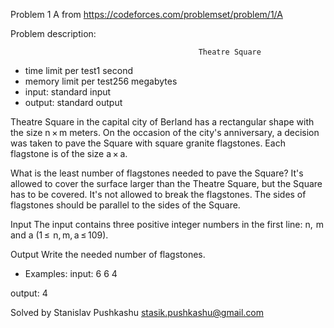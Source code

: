 Problem 1 A from https://codeforces.com/problemset/problem/1/A

Problem description:

                                              Theatre Square
- time limit per test1 second
- memory limit per test256 megabytes
- input: standard input
- output: standard output

Theatre Square in the capital city of Berland 
has a rectangular shape with the size n × m 
meters. On the occasion of the city's 
anniversary, a decision was taken to pave 
the Square with square granite flagstones. 
Each flagstone is of the size a × a.

What is the least number of flagstones needed
to pave the Square? It's allowed to cover the 
surface larger than the Theatre Square, but 
the Square has to be covered. It's not
allowed to break the flagstones. The sides of
flagstones should be parallel to the sides of 
the Square.

Input
The input contains three positive integer numbers in the first line: n,  m and a (1 ≤  n, m, a ≤ 109).

Output
Write the needed number of flagstones.

- Examples:
input: 
6 6 4

output: 
4

Solved by Stanislav Pushkashu <stasik.pushkashu@gmail.com>

